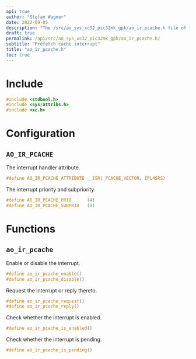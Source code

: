 ```yaml
---
api: true
author: "Stefan Wagner"
date: 2022-09-05
description: "The /src/ao_sys_xc32_pic32mk_gpk/ao_ir_pcache.h file of the ao real-time operating system."
draft: true
permalink: /api/src/ao_sys_xc32_pic32mk_gpk/ao_ir_pcache.h/
subtitle: "Prefetch cache interrupt"
title: "ao_ir_pcache.h"
toc: true
---
```


# Include

```c
#include <stdbool.h>
#include <sys/attribs.h>
#include <xc.h>
```

# Configuration

## `AO_IR_PCACHE`

The interrupt handler attribute.

```c
#define AO_IR_PCACHE_ATTRIBUTE __ISR(_PCACHE_VECTOR, IPL4SRS)
```

The interrupt priority and subpriority.

```c
#define AO_IR_PCACHE_PRIO      (4)
#define AO_IR_PCACHE_SUBPRIO   (0)
```

# Functions

## `ao_ir_pcache`

Enable or disable the interrupt.

```c
#define ao_ir_pcache_enable()
#define ao_ir_pcache_disable()
```

Request the interrupt or reply thereto.

```c
#define ao_ir_pcache_request()
#define ao_ir_pcache_reply()
```

Check whether the interrupt is enabled.

```c
#define ao_ir_pcache_is_enabled()
```

Check whether the interrupt is pending.

```c
#define ao_ir_pcache_is_pending()
```

